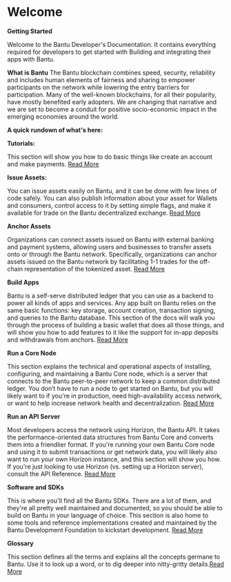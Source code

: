 # Welcome

**Getting Started**

Welcome to the Bantu Developer's Documentation. It contains everything required for developers to get started with Building and integrating their apps with Bantu.

**What is Bantu** The Bantu blockchain combines speed, security, reliability and includes human elements of fairness and sharing to empower participants on the network while lowering the entry barriers for participation. Many of the well-known blockchains, for all their popularity, have mostly benefited early adopters. We are changing that narrative and we are set to become a conduit for positive socio-economic impact in the emerging economies around the world.

**A quick rundown of what's here:**

**Tutorials:**

This section will show you how to do basic things like create an account and make payments. [Read More](https://bantu-foundation.gitbook.io/bantu-blockchain-foundation/tutorials)

**Issue Assets:**

You can issue assets easily on Bantu, and it can be done with few lines of code safely. You can also publish information about your asset for Wallets and consumers, control access to it by setting simple flags, and make it available for trade on the Bantu decentralized exchange. [Read More](https://bantu-foundation.gitbook.io/bantu-blockchain-foundation/issuing-assets/index)

**Anchor Assets**

 Organizations can connect assets issued on Bantu with external banking and payment systems, allowing users and businesses to transfer assets onto or through the Bantu network. Specifically, organizations can anchor assets issued on the Bantu network by facilitating 1-1 trades for the off-chain representation of the tokenized asset. [Read More](https://bantu-foundation.gitbook.io/bantu-blockchain-foundation/anchoring-assets)

**Build Apps**

 Bantu is a self-serve distributed ledger that you can use as a backend to power all kinds of apps and services. Any app built on Bantu relies on the same basic functions: key storage, account creation, transaction signing, and queries to the Bantu database. This section of the docs will walk you through the process of building a basic wallet that does all those things, and will show you how to add features to it like the support for in-app deposits and withdrawals from anchors. [Read More](https://bantu-foundation.gitbook.io/bantu-blockchain-foundation/building-apps/index)

**Run a Core Node** 

This section explains the technical and operational aspects of installing, configuring, and maintaining a Bantu Core node, which is a server that connects to the Bantu peer-to-peer network to keep a common distributed ledger. You don’t have to run a node to get started on Bantu, but you will likely want to if you're in production, need high-availability access network, or want to help increase network health and decentralization. [Read More](https://bantu-foundation.gitbook.io/bantu-blockchain-foundation/run-core-node/index)

**Run an API Server**

 Most developers access the network using Horizon, the Bantu API. It takes the performance-oriented data structures from Bantu Core and converts them into a friendlier format. If you're running your own Bantu Core node and using it to submit transactions or get network data, you will likely also want to run your own Horizon instance, and this section will show you how. If you're just looking to use Horizon \(vs. setting up a Horizon server\), consult the API Reference. [Read More](https://bantu-foundation.gitbook.io/bantu-blockchain-foundation/run-api-server/index)

**Software and SDKs**

 This is where you'll find all the Bantu SDKs. There are a lot of them, and they're all pretty well maintained and documented, so you should be able to build on Bantu in your language of choice. This section is also home to some tools and reference implementations created and maintained by the Bantu Development Foundation to kickstart development. [Read More](https://bantu-foundation.gitbook.io/bantu-blockchain-foundation/software-and-sdks/index)

**Glossary** 

This section defines all the terms and explains all the concepts germane to Bantu. Use it to look up a word, or to dig deeper into nitty-gritty details.[Read More](https://bantu-foundation.gitbook.io/bantu-blockchain-foundation/glossary)




